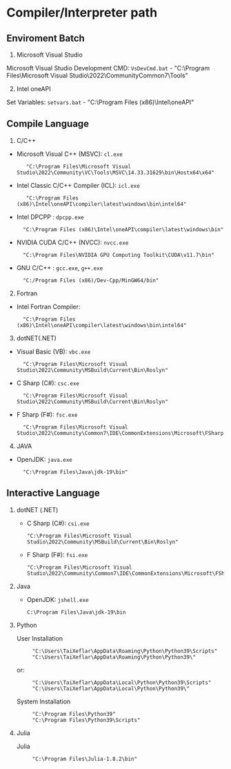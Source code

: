 # Compiler/Interpreter path

## Enviroment Batch

1. Microsoft Visual Studio

Microsoft Visual Studio Development CMD: `VsDevCmd.bat`
    - "C:\Program Files\Microsoft Visual Studio\2022\CommunityCommon7\Tools"


2. Intel oneAPI

Set Variables: `setvars.bat` 
    -  "C:\Program Files (x86)\Intel\oneAPI\"

## Compile Language

1. C/C++

  -  Microsoft Visual C++ (MSVC): `cl.exe`

            "C:\Program Files\Microsoft Visual Studio\2022\Community\VC\Tools\MSVC\14.33.31629\bin\Hostx64\x64"

  -  Intel Classic C/C++ Compiler (ICL): `icl.exe`

            "C:\Program Files (x86)\Intel\oneAPI\compiler\latest\windows\bin\intel64"

  -   Intel DPCPP : `dpcpp.exe`

            "C:\Program Files (x86)\Intel\oneAPI\compiler\latest\windows\bin"

  -   NVIDIA CUDA C/C++ (NVCC): `nvcc.exe`

            "C:\Program Files\NVIDIA GPU Computing Toolkit\CUDA\v11.7\bin"

  -   GNU C/C++ : `gcc.exe`, `g++.exe`

            "C:/Program Files (x86)/Dev-Cpp/MinGW64/bin"

2. Fortran

  -   Intel Fortran Compiler:

            "C:\Program Files (x86)\Intel\oneAPI\compiler\latest\windows\bin\intel64"

3. dotNET(.NET)

  -   Visual Basic (VB): `vbc.exe`

            "C:\Program Files\Microsoft Visual Studio\2022\Community\MSBuild\Current\Bin\Roslyn"

  -   C Sharp (C#): `csc.exe` 

            "C:\Program Files\Microsoft Visual Studio\2022\Community\MSBuild\Current\Bin\Roslyn"

  -   F Sharp (F#): `fsc.exe`

            "C:\Program Files\Microsoft Visual Studio\2022\Community\Common7\IDE\CommonExtensions\Microsoft\FSharp\Tools"

4. JAVA

  -   OpenJDK: `java.exe`
  
            "C:\Program Files\Java\jdk-19\bin"

## Interactive Language

1. dotNET (.NET)

    -   C Sharp (C#): `csi.exe` 

            "C:\Program Files\Microsoft Visual Studio\2022\Community\MSBuild\Current\Bin\Roslyn"

    -   F Sharp (F#): `fsi.exe`

            "C:\Program Files\Microsoft Visual Studio\2022\Community\Common7\IDE\CommonExtensions\Microsoft\FSharp\Tools"
    
2. Java

    -   OpenJDK: `jshell.exe`

            C:\Program Files\Java\jdk-19\bin
    
3. Python

    User Installation

            "C:\Users\TaiXeflar\AppData\Roaming\Python\Python39\Scripts"
            "C:\Users\TaiXeflar\AppData\Roaming\Python\Python39\"

    or: 

            "C:\Users\TaiXeflar\AppData\Local\Python\Python39\Scripts"
            "C:\Users\TaiXeflar\AppData\Local\Python\Python39\"

    System Installation

            "C:\Program Files\Python39"
            "C:\Program Files\Python39\Scripts"
    
4. Julia

    Julia

            "C:\Program Files\Julia-1.8.2\bin"
    



